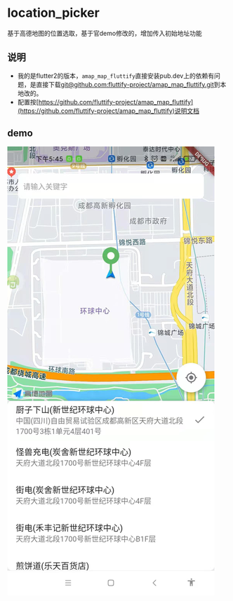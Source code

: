 # location_picker

基于高德地图的位置选取，基于官demo修改的，增加传入初始地址功能

## 说明

* 我的是flutter2的版本，`amap_map_fluttify`直接安装pub.dev上的依赖有问题，是直接下载[git@github.com:fluttify-project/amap_map_fluttify.git](git@github.com:fluttify-project/amap_map_fluttify.git)到本地改的。
* 配置按[https://github.com/fluttify-project/amap_map_fluttify](https://github.com/fluttify-project/amap_map_fluttify)说明文档

## demo

![alt text](./demo/demo.jpg "")